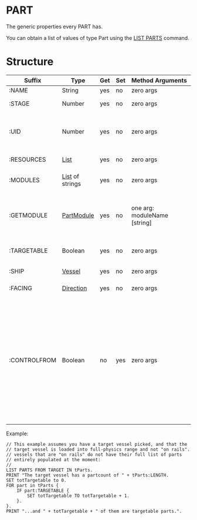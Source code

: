 PART
====

The generic properties every PART has.

You can obtain a list of values of type Part using the [LIST PARTS](../../command/list/index.html#vessel-lists) command.

Structure
=========

Suffix      | Type     | Get | Set | Method&nbsp;Arguments | Description
------------|----------|-----|-----|-----------------------|---------------
:NAME       | String   | yes | no  | zero args             | name of part.
:STAGE      | Number   | yes | no  | zero args             | the stage this part is part of.
:UID        | Number   | yes | no  | zero args             | All parts have a unique ID number.  Test if two parts are the same part by seeing if this is the same between them.
:RESOURCES  | [List](../list/index.html) | yes | no  | zero args | list of the [ResourceValues](../resource/index.html) in this part.
:MODULES    | [List](../list/index.html) of strings | yes | no  | zero args | list of the names of [PartModules](../partmodule/index.html) enabled for this part.
:GETMODULE  | [PartModule](../partmodule/index.html) | yes | no | one arg:<br/>moduleName [string] | Get one of the [PartModules](../partmodule.html) attached to this part, given the name of the module.  (See :MODULES for a list of all the mames available).
:TARGETABLE | Boolean  | yes | no  | zero args | true if this part can be selected by KSP as a target.
:SHIP       | [Vessel](../vessel/index.html)       | yes | no  | zero args | the vessel that contains this part.
:FACING     | [Direction](../direction/index.html) | yes | no  | zero args | the direction that this part is facing.
:CONTROLFROM| Boolean  | no  | yes | zero args | Set to TRUE to cause the game to do the same thing as when you rightclick a part on a vessel and select "control from here" on the menu.  It rotates the control orientation so that fore/aft/left/right/up/down now match the orientation of this part.  NOTE that this will not work for every type of part.  It only works for those parts that KSP itself allows this for (control cores and docking ports).

Example:

    // This example assumes you have a target vessel picked, and that the
    // target vessel is loaded into full-physics range and not "on rails".
    // vessels that are "on rails" do not have their full list of parts
    // entirely populated at the moment:
    //
    LIST PARTS FROM TARGET IN tParts.
    PRINT "The target vessel has a partcount of " + tParts:LENGTH.
    SET totTargetable to 0.
    FOR part in tParts {
        IF part:TARGETABLE {
            SET totTargetable TO totTargetable + 1.
        }.
    }.
    PRINT "...and " + totTargetable + " of them are targetable parts.".

